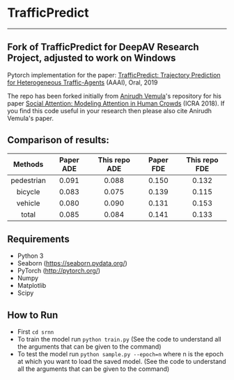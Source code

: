 # TrafficPredict

----
Fork of TrafficPredict for DeepAV Research Project, adjusted to work on Windows
----

Pytorch implementation for the paper: [TrafficPredict: Trajectory Prediction for Heterogeneous Traffic-Agents](https://arxiv.org/abs/1811.02146) (AAAI), Oral, 2019

The repo has been forked initially from [Anirudh Vemula](https://github.com/vvanirudh)'s repository for his paper [Social Attention: Modeling Attention in Human Crowds](https://www.ri.cmu.edu/wp-content/uploads/2018/08/main.pdf) (ICRA 2018). If you find this code useful in your research then please also cite Anirudh Vemula's paper.

## Comparison of results:
|   Methods  | Paper  ADE | This repo ADE | Paper  FDE | This repo FDE |
|:----------:|:----------:|:-------------:|:----------:|:-------------:|
| pedestrian |    0.091   |     0.088     |    0.150   |     0.132     |
|   bicycle  |    0.083   |     0.075     |    0.139   |     0.115     |
|   vehicle  |    0.080   |     0.090     |    0.131   |     0.153     |
|    total   |    0.085   |     0.084     |    0.141   |     0.133     |

## Requirements

* Python 3
* Seaborn (https://seaborn.pydata.org/)
* PyTorch (http://pytorch.org/)
* Numpy
* Matplotlib
* Scipy

## How to Run
* First `cd srnn`
* To train the model run `python train.py` (See the code to understand all the arguments that can be given to the command)
* To test the model run `python sample.py --epoch=n` where n is the epoch at which you want to load the saved model. (See the code to understand all the arguments that can be given to the command)
